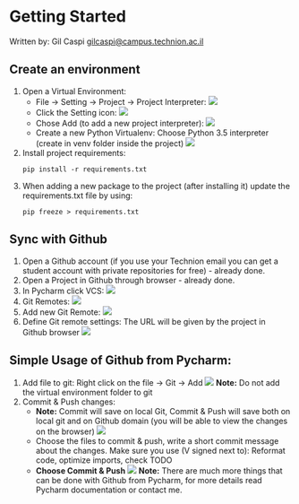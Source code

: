 # Getting Started
Written by: Gil Caspi <gilcaspi@campus.technion.ac.il>

## Create an environment
1. Open a Virtual Environment:
    * File -> Setting -> Project -> Project Interpreter:
        ![](docs/images/Pycharm_setting.png)
    * Click the Setting icon:
        ![](docs/images/pycharm_setting_click.png)
    * Chose Add (to add a new project interpreter):
        ![](docs/images/pycharm_setting_add.png)
    * Create a new Python Virtualenv:
        Choose Python 3.5 interpreter (create in venv folder inside the project)
        ![](docs/images/pycharm_add_interpreter.png)
2. Install project requirements:
    ```
    pip install -r requirements.txt
    ```
3. When adding a new package to the project (after installing it) update the requirements.txt file by using:
    ```
    pip freeze > requirements.txt
    ```

## Sync with Github
1. Open a Github account (if you use your Technion email you can get a student account
   with private repositories for free) - already done.
2. Open a Project in Github through browser - already done.
3. In Pycharm click VCS:
    ![](docs/images/pycharm_vcs_click.png)
4. Git Remotes:
    ![](docs/images/pycharm_git_remotes.png)
5. Add new Git Remote:
    ![](docs/images/pycharm_git_add_remote.png)
6. Define Git remote settings:
    The URL will be given by the project in Github browser
    ![](docs/images/pycharm_git_remote_setting.png)

## Simple Usage of Github from Pycharm:
1. Add file to git:
    Right click on the file -> Git -> Add
    ![](docs/images/pycharm_git_add.png)
    **Note:** Do not add the virtual environment folder to git
2. Commit & Push changes:
    * **Note:** Commit will save on local Git, Commit & Push will save both on local git and on Github domain
                (you will be able to view the changes on the browser)
    ![](docs/images/pycharm_commit_1.png)
    * Choose the files to commit & push, write a short commit message about the changes.
      Make sure you use (V signed next to): Reformat code, optimize imports, check TODO
    * **Choose Commit & Push**
        ![](docs/images/commit_and_push.png)
**Note:** There are much more things that can be done with Github from Pycharm,
          for more details read Pycharm documentation or contact me.











